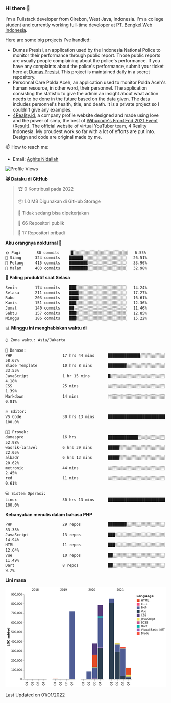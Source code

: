 ### Hi there 👋
I'm a Fullstack developer from Cirebon, West Java, Indonesia. I'm a college student and currently working full-time developer at [PT. Bengkel Web Indonesia](https://github.com/PT-Bengkel-Web-Indonesia).

Here are some big projects I've handled:
- Dumas Presisi, an application used by the Indonesia National Police to monitor their performance through public report. Those public reports are usually people complaining about the police's performance. If you have any complaints about the police's performance, submit your ticket here at [Dumas Presisi](https://dumaspresisi.polri.go.id/dumaspro). This project is maintained daily in a secret repository.
- Personnal Care Polda Aceh, an application used to monitor Polda Aceh's human resource, in other word, their personnel. The application consisting the statistic to give the admin an insight about what action needs to be done in the future based on the data given. The data includes personnel's health, title, and death. It is a private project so I couldn't give any examples.
- [4Reality.id](https://4reality.id), a company profile website designed and made using love and the power of simp, the best of [Wibucode's Front End 2021 Event](https://github.com/wibucode02/submision-event-frontend-2021) ([Result](https://github.com/wibucode02/top-5-pemenang-event-front-end-wibucode-2021)). The official website of virtual YouTuber team, 4 Reality Indonesia. My proudest work so far with a lot of efforts are put into. Design and code are original made by me.

📫 How to reach me:
- Email: [Aghits Nidallah](mailto:yourlovelydev@gmail.com)

<!--START_SECTION:waka-->
![Profile Views](http://img.shields.io/badge/Profil%20dilihat-0-blue)

**🐱 Dataku di GitHub** 

> 🏆 0 Kontribusi pada 2022
 > 
> 📦 1.0 MB Digunakan di GitHub Storage 
 > 
> 🚫 Tidak sedang bisa dipekerjakan
 > 
> 📜 66 Repositori publik 
 > 
> 🔑 17 Repositori pribadi  
 > 
**Aku orangnya nokturnal 🦉** 

```text
🌞 Pagi       80 commits     █░░░░░░░░░░░░░░░░░░░░░░░░   6.55% 
🌆 Siang      324 commits    ██████░░░░░░░░░░░░░░░░░░░   26.51% 
🌃 Petang     415 commits    ████████░░░░░░░░░░░░░░░░░   33.96% 
🌙 Malam      403 commits    ████████░░░░░░░░░░░░░░░░░   32.98%

```
📅 **Paling produktif saat Selasa** 

```text
Senin        174 commits    ███░░░░░░░░░░░░░░░░░░░░░░   14.24% 
Selasa       211 commits    ████░░░░░░░░░░░░░░░░░░░░░   17.27% 
Rabu         203 commits    ████░░░░░░░░░░░░░░░░░░░░░   16.61% 
Kamis        151 commits    ███░░░░░░░░░░░░░░░░░░░░░░   12.36% 
Jumat        140 commits    ██░░░░░░░░░░░░░░░░░░░░░░░   11.46% 
Sabtu        157 commits    ███░░░░░░░░░░░░░░░░░░░░░░   12.85% 
Minggu       186 commits    ███░░░░░░░░░░░░░░░░░░░░░░   15.22%

```


📊 **Minggu ini menghabiskan waktu di** 

```text
⌚︎ Zona waktu: Asia/Jakarta

💬 Bahasa: 
PHP                      17 hrs 44 mins      ██████████████░░░░░░░░░░░   58.67% 
Blade Template           10 hrs 8 mins       ████████░░░░░░░░░░░░░░░░░   33.55% 
JavaScript               1 hr 15 mins        █░░░░░░░░░░░░░░░░░░░░░░░░   4.18% 
CSS                      25 mins             ░░░░░░░░░░░░░░░░░░░░░░░░░   1.39% 
Markdown                 14 mins             ░░░░░░░░░░░░░░░░░░░░░░░░░   0.81%

🔥 Editor: 
VS Code                  30 hrs 13 mins      █████████████████████████   100.0%

🐱‍💻 Proyek: 
dumaspro                 16 hrs              █████████████░░░░░░░░░░░░   52.98% 
wasrik-laravel           6 hrs 39 mins       █████░░░░░░░░░░░░░░░░░░░░   22.05% 
albadr                   6 hrs 13 mins       █████░░░░░░░░░░░░░░░░░░░░   20.62% 
metronic                 44 mins             ░░░░░░░░░░░░░░░░░░░░░░░░░   2.45% 
red                      11 mins             ░░░░░░░░░░░░░░░░░░░░░░░░░   0.61%

💻 Sistem Operasi: 
Linux                    30 hrs 13 mins      █████████████████████████   100.0%

```

**Kebanyakan menulis dalam bahasa PHP** 

```text
PHP                      29 repos            ████████░░░░░░░░░░░░░░░░░   33.33% 
JavaScript               13 repos            ███░░░░░░░░░░░░░░░░░░░░░░   14.94% 
HTML                     11 repos            ███░░░░░░░░░░░░░░░░░░░░░░   12.64% 
Vue                      10 repos            ██░░░░░░░░░░░░░░░░░░░░░░░   11.49% 
Dart                     8 repos             ██░░░░░░░░░░░░░░░░░░░░░░░   9.2%

```


**Lini masa**

![Chart not found](https://raw.githubusercontent.com/NikarashiHatsu/NikarashiHatsu/master/charts/bar_graph.png) 


 Last Updated on 01/01/2022
<!--END_SECTION:waka-->
